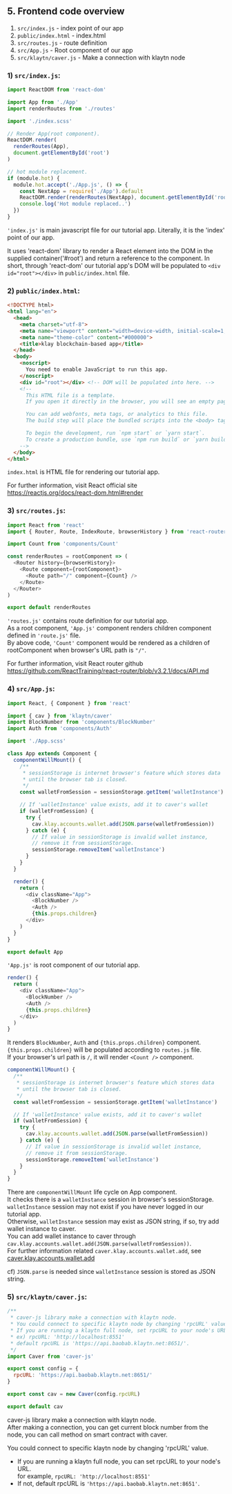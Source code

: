## 5. Frontend code overview

1) `src/index.js` - index point of our app  
2) `public/index.html` - index.html  
3) `src/routes.js` - route definition  
4) `src/App.js` - Root component of our app  
5) `src/klaytn/caver.js` - Make a connection with klaytn node

### 1) `src/index.js`:  
```js
import ReactDOM from 'react-dom'

import App from './App'
import renderRoutes from './routes'

import './index.scss'

// Render App(root component).
ReactDOM.render(
  renderRoutes(App),
  document.getElementById('root')
)

// hot module replacement.
if (module.hot) {
  module.hot.accept('./App.js', () => {
    const NextApp = require('./App').default
    ReactDOM.render(renderRoutes(NextApp), document.getElementById('root'))
    console.log('Hot module replaced..')
  })
}
```
`'index.js'` is main javascript file for our tutorial app. Literally, it is the 'index' point of our app.

It uses 'react-dom' library to render a React element into the DOM in the supplied container('#root') and return a reference to the component. In short, through 'react-dom' our tutorial app's DOM will be populated to `<div id="root"></div>` in `public/index.html` file.

### 2) `public/index.html`:  
```html
<!DOCTYPE html>
<html lang="en">
  <head>
    <meta charset="utf-8">
    <meta name="viewport" content="width=device-width, initial-scale=1, shrink-to-fit=no">
    <meta name="theme-color" content="#000000">
    <title>klay blockchain-based app</title>
  </head>
  <body>
    <noscript>
      You need to enable JavaScript to run this app.
    </noscript>
    <div id="root"></div> <!-- DOM will be populated into here. -->
    <!--
      This HTML file is a template.
      If you open it directly in the browser, you will see an empty page.

      You can add webfonts, meta tags, or analytics to this file.
      The build step will place the bundled scripts into the <body> tag.

      To begin the development, run `npm start` or `yarn start`.
      To create a production bundle, use `npm run build` or `yarn build`.
    -->
  </body>
</html>

```

`index.html` is HTML file for rendering our tutorial app.

For further information, visit React official site https://reactjs.org/docs/react-dom.html#render

### 3) `src/routes.js`:  

```js
import React from 'react'
import { Router, Route, IndexRoute, browserHistory } from 'react-router'

import Count from 'components/Count'

const renderRoutes = rootComponent => (
  <Router history={browserHistory}>
    <Route component={rootComponent}>
      <Route path="/" component={Count} />
    </Route>
  </Router>
)

export default renderRoutes
```

`'routes.js'` contains route definition for our tutorial app.  
As a root component, `'App.js'` component renders children component defined in `'route.js'` file.  
By above code, `'Count'` component would be rendered as a children of rootComponent when browser's URL path is `"/"`.

For further information, visit React router github https://github.com/ReactTraining/react-router/blob/v3.2.1/docs/API.md


### 4) `src/App.js`:  

```js
import React, { Component } from 'react'

import { cav } from 'klaytn/caver'
import BlockNumber from 'components/BlockNumber'
import Auth from 'components/Auth'

import './App.scss'

class App extends Component {
  componentWillMount() {
    /**
     * sessionStorage is internet browser's feature which stores data
     * until the browser tab is closed.
     */
    const walletFromSession = sessionStorage.getItem('walletInstance')

    // If 'walletInstance' value exists, add it to caver's wallet
    if (walletFromSession) {
      try {
        cav.klay.accounts.wallet.add(JSON.parse(walletFromSession))
      } catch (e) {
        // If value in sessionStorage is invalid wallet instance,
        // remove it from sessionStorage.
        sessionStorage.removeItem('walletInstance')
      }
    }
  }

  render() {
    return (
      <div className="App">
        <BlockNumber />
        <Auth />
        {this.props.children}
      </div>
    )
  }
}

export default App

```

`'App.js'` is root component of our tutorial app.


```js
render() {
  return (
    <div className="App">
      <BlockNumber />
      <Auth />
      {this.props.children}
    </div>
  )
}
```

It renders `BlockNumber`, `Auth` and `{this.props.children}` component.  
`{this.props.children}` will be populated according to `routes.js` file.  
If your browser's url path is `/`, it will render `<Count />` component.

```js
componentWillMount() {
  /**
   * sessionStorage is internet browser's feature which stores data
   * until the browser tab is closed.
   */
  const walletFromSession = sessionStorage.getItem('walletInstance')

  // If 'walletInstance' value exists, add it to caver's wallet
  if (walletFromSession) {
    try {
      cav.klay.accounts.wallet.add(JSON.parse(walletFromSession))
    } catch (e) {
      // If value in sessionStorage is invalid wallet instance,
      // remove it from sessionStorage.
      sessionStorage.removeItem('walletInstance')
    }
  }
}
```

There are `componentWillMount` life cycle on App component.  
It checks there is a `walletInstance` session in browser's sessionStorage.  
`walletInstance` session may not exist if you have never logged in our tutorial app.  
Otherwise, `walletInstance` session may exist as JSON string, if so, try add wallet instance to caver.  
You can add wallet instance to caver through `cav.klay.accounts.wallet.add(JSON.parse(walletFromSession))`.  
For further information related `caver.klay.accounts.wallet.add`, see
[caver.klay.accounts.wallet.add](https://docs.klaytn.com/sdk/caverjs/caver.klay.accounts#wallet-add)

cf) `JSON.parse` is needed since `walletInstance` session is stored as JSON string.

### 5) `src/klaytn/caver.js`:

```js
/**
 * caver-js library make a connection with klaytn node.
 * You could connect to specific klaytn node by changing 'rpcURL' value.
 * If you are running a klaytn full node, set rpcURL to your node's URL.
 * ex) rpcURL: 'http://localhost:8551'
 * default rpcURL is 'https://api.baobab.klaytn.net:8651/'.
 */
import Caver from 'caver-js'

export const config = {
  rpcURL: 'https://api.baobab.klaytn.net:8651/'
}

export const cav = new Caver(config.rpcURL)

export default cav
```

caver-js library make a connection with klaytn node.  
After making a connection, you can get current block number from the node, you can call method on smart contract with caver.  
  
You could connect to specific klaytn node by changing 'rpcURL' value.  
- If you are running a klaytn full node, you can set rpcURL to your node's URL.  
for example, `rpcURL: 'http://localhost:8551'`  
- If not, default rpcURL is `'https://api.baobab.klaytn.net:8651'`.
